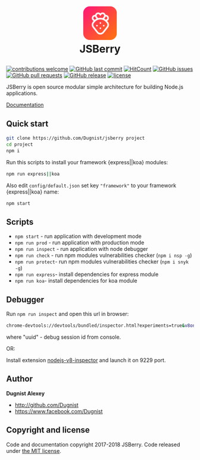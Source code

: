 # <p align="center"><a href='https://github.com/Dugnist/jsberry'><img src='public/jsberry.png' height='90' alt='JSBerry Logo' aria-label='JSBerry' /></a><br/> JSBerry </p>
  
[![contributions welcome](https://img.shields.io/badge/contributions-welcome-brightgreen.svg?style=flat)](https://github.com/Dugnist/jsberry/pulls)
[![GitHub last commit](https://img.shields.io/github/last-commit/Dugnist/jsberry.svg)](https://github.com/Dugnist/jsberry/commits/master)
[![HitCount](http://hits.dwyl.io/JSBerry/https://github.com/Dugnist/jsberry.svg)](https://github.com/Dugnist/jsberry)
[![GitHub issues](https://img.shields.io/github/issues/Dugnist/jsberry.svg)](https://github.com/Dugnist/jsberry/issues)
[![GitHub pull requests](https://img.shields.io/github/issues-pr/Dugnist/jsberry.svg)](https://github.com/Dugnist/jsberry/pulls)
[![GitHub release](https://img.shields.io/github/release/Dugnist/jsberry.svg)](https://github.com/Dugnist/jsberry/releases)
[![license](https://img.shields.io/github/license/Dugnist/jsberry.svg)](https://github.com/Dugnist/jsberry/blob/master/LICENSE)

JSBerry is open source modular simple architecture for building Node.js applications.

<a href="https://dugnist.gitbooks.io/jsberry">Documentation</a>

## Quick start

```bash
git clone https://github.com/Dugnist/jsberry project
cd project
npm i
```

Run this scripts to install your framework {express||koa} modules:
```bash
npm run express||koa
```

Also edit `config/default.json`
set key `"framework"` to your framework {express||koa} name:

```bash
npm start
```

## Scripts

- `npm start` - run application with development mode
- `npm run prod` - run application with production mode
- `npm run inspect` - run application with node debugger
- `npm run check` - run npm modules vulnerabilities checker (`npm i nsp -g`)
- `npm run protect`- run npm modules vulnerabilities checker (`npm i snyk -g`)
- `npm run express`- install dependencies for express module
- `npm run koa`- install dependencies for koa module

## Debugger

Run `npm run inspect` and open this url in browser:

```bash
chrome-devtools://devtools/bundled/inspector.html?experiments=true&v8only=true&ws=127.0.0.1:9229/${uuid}
```

where "uuid" - debug session id from console.

OR:

Install extension <a href='https://chrome.google.com/webstore/detail/nodejs-v8-inspector/lfnddfpljnhbneopljflpombpnkfhggl'>nodejs-v8-inspector</a> and launch it on 9229 port.

## Author

**Dugnist Alexey**

- <http://github.com/Dugnist>
- <https://www.facebook.com/Dugnist>



## Copyright and license

Code and documentation copyright 2017-2018 JSBerry. Code released under [the MIT license](LICENSE).
